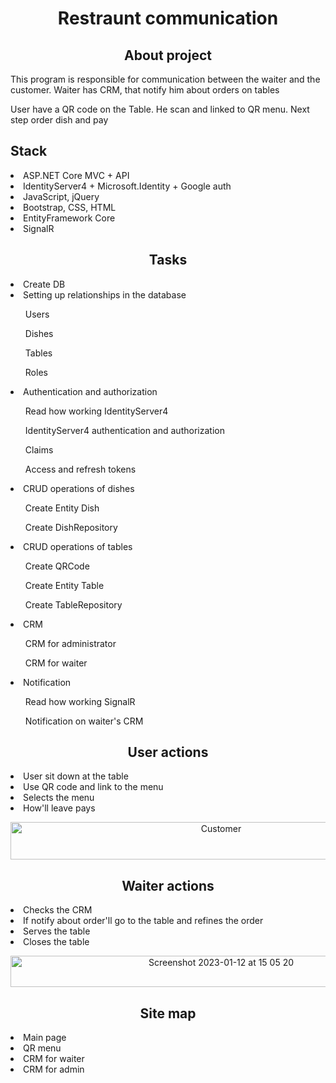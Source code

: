 <h1 align="center">Restraunt communication</h1>

<h2 align="center">About project</h2>
<p>This program is responsible for communication between the waiter and the customer. Waiter has CRM, that notify him about orders on tables</p>
<p>User have a QR code on the Table. He scan and linked to QR menu. Next step order dish and pay</p>

<h2>Stack</h2>
<li>ASP.NET Core MVC + API</li>
<li>IdentityServer4 + Microsoft.Identity + Google auth</li>
<li>JavaScript, jQuery</li>
<li>Bootstrap, CSS, HTML</li>
<li>EntityFramework Core</li>
<li>SignalR</li>

<h2 align="center">Tasks</h2>
<li>Create DB</li>
<li>Setting up relationships in the database</li>
<ol>Users</ol>
<ol>Dishes</ol>
<ol>Tables</ol>
<ol>Roles</ol>
<li>Authentication and authorization </li>
<ol>Read how working IdentityServer4</ol>
<ol>IdentityServer4 authentication and authorization</ol>
<ol>Claims</ol>
<ol>Access and refresh tokens</ol>
<li>CRUD operations of dishes</li>
<ol>Create Entity Dish</ol>
<ol>Create DishRepository</ol>
<li>CRUD operations of tables</li>
<ol>Create QRCode</ol>
<ol>Create Entity Table</ol>
<ol>Create TableRepository</ol>
<li>CRM</li>
<ol>CRM for administrator</ol>
<ol>CRM for waiter</ol>
<li>Notification</li>
<ol>Read how working SignalR</ol>
<ol>Notification on waiter's CRM</ol>


<h2 align="center">User actions</h2>
<li> User sit down at the table</li>
<li> Use QR code and link to the menu</li>
<li> Selects the menu</li>
<li> How'll leave pays</li>

<p align="center"><img width="658" height="60" alt="Customer" src="https://user-images.githubusercontent.com/69418373/212341649-4d439b79-dcba-4078-ac5c-4e276fab4ebb.jpg"></p>

<h2 align="center"> Waiter actions</h2>
<li>Checks the CRM</li>
<li>If notify about order'll go to the table and refines the order</li>
<li>Serves the table</li>
<li>Closes the table</li>

<p align="center"><img width="658" height="50" alt="Screenshot 2023-01-12 at 15 05 20" src="https://user-images.githubusercontent.com/69418373/212168216-d250a49a-4a4f-43c8-9293-bb12d9122f1b.png"></p>


<h2 align="center">Site map</h2>
<li>Main page</li>
<li>QR menu</li>
<li>CRM for waiter</li>
<li>CRM for admin</li>
